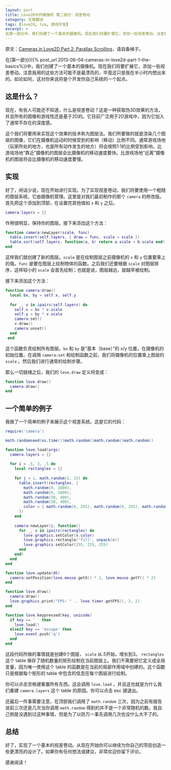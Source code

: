 ```yaml
---
layout: post
title: Love2D中的摄像机 第二部分：视差卷动
category: 文章翻译
tags: [love2d, lua, 游戏开发]
excerpt: >
在第一部分中，我们创建了一个基本的摄像机。现在我们将要扩展它，添加一些视差卷动。注意我用的这些方法可能不是最漂亮的，毕竟这只是我在半小时内想出来的。如论如何，这对你来说将是个开发你自己系统的一个起点...
---
```


原文：[Cameras in Love2D Part 2: Parallax Scrolling](http://nova-fusion.com/2011/04/22/cameras-in-love2d-part-2-parallax-scrolling/)，请自备梯子。

在[第一部分]({% post_url  2013-06-04-cameras-in-love2d-part-1-the-basics%})中，我们创建了一个基本的摄像机。现在我们将要扩展它，添加一些视差卷动。注意我用的这些方法可能不是最漂亮的，毕竟这只是我在半小时内想出来的。如论如何，这对你来说将是个开发你自己系统的一个起点。

## 这是什么？

现在，有些人可能还不知道，什么是视差卷动？这是一种获取伪3D效果的方法，并且所有的图像和游戏性还是基于2D的。它目前广泛用于2D游戏中，因为它加入了通常不存在的深度感。

这个我们将要用来实现这个效果的技术称为图层法。我们所要做的就是渲染几个图层的图像，它们在摄像机运动的时候受到的影响（移动）比例不同。通常游戏场地（玩家所处的地方，也是所有动作发生的地方）将会按照1:1的比例受到影响，比游戏场地“靠近”摄像机的图层会比摄像机的移动速度要快。比游戏场地“远离”摄像机的图层将会比摄像机的移动速度要慢。

## 实现

好了，闲话少说，现在开始进行实现。为了实现视差卷动，我们将要使用一个粗糙的图层系统，它由摄像机管理。这里是对我们最初制作的那个 `camera`  的修改版。首先把这个添加到顶部，在设置完其他值如 `x` 和 `y` 之后。

``` lua
camera.layers = {}
```

作用很明显，保持你的图层。接下来添加这个方法：

``` lua
function camera:newLayer(scale, func)
  table.insert(self.layers, { draw = func, scale = scale })
  table.sort(self.layers, function(a, b) return a.scale < b.scale end)
end
```
这样我们就创建了新的图层。`scale` 是在绘制图层之前摄像机的 `x` 和 `y` 位置要乘上的值。`func` 是要在图层上绘制物体的函数。之后我们还要根据 `scale` 对图层排序，这样较小的 `scale` 会首先绘制；也就是说，图层越远，就越早被绘制。

接下来添加这个方法：

``` lua
function camera:draw()
  local bx, by = self.x, self.y
  
  for _, v in ipairs(self.layers) do
    self.x = bx * v.scale
    self.y = by * v.scale
    camera:set()
    v.draw()
    camera:unset()
  end
 end
```

这个函数负责绘制所有图层。`bx` 和 `by` 是“基本（base）”的 x/y 位置，在摄像机的初始位置。在调用 `camera:set` 和绘制函数之前，我们将摄像机的位置乘上图层的 `scale` 。然后我们进行通常的绘制步骤。

那么一切就绪之后，我们的 `love.draw` 定义将变成：

``` lua
function love.draw()
  camera:draw()
end
```

## 一个简单的例子

我做了一个简单的例子来展示这个视差系统。这是它的代码：

``` lua
require('camera')

math.randomseed(os.time())math.random()math.random()math.random()

function love.load(args)
  camera.layers = {}
  
  for i = .5, 3, .5 do
    local rectangles = {}
    
    for j = 1, math.random(2, 15) do
      table.insert(rectangles, {
        math.random(0, 1600),
        math.random(0, 1600),
        math.random(50, 400),
        math.random(50, 400),
        color = { math.random(0, 255), math.random(0, 255), math.random(0, 255) }
      })
    end
    
    camera:newLayer(i, function()
      for _, v in ipairs(rectangles) do
        love.graphics.setColor(v.color)
        love.graphics.rectangle('fill', unpack(v))
        love.graphics.setColor(255, 255, 255)
      end
    end)
  end
end

function love.update(dt)
  camera:setPosition(love.mouse.getX() * 2, love.mouse.getY() * 2)
end

function love.draw()
  camera:draw()
  love.graphics.print("FPS: " .. love.timer.getFPS(), 2, 2)
end

function love.keypressed(key, unicode)
  if key == ' ' then
    love.load()
  elseif key == 'escape' then
    love.event.push('q')
  end
end
```

这段代码所做的事情就是创建6个图层， `scale` 从.5开始，增长到3。 `rectangles` 这个 table 保存了随机数量的矩形绘制在当前图层上。我们不需要把它定义成全局变量，因为唯一使用这个 table 的函数是在当前的局部作用域中创建的。这个函数只是根据每个矩形的 table 中包含的信息在每个图层进行绘制。

你可以点击空格键重置所有东西。这会调用 `love.load` ，并且这也就是为什么我们重建 `camera.layers`  这个 table 的原因。你可以点击 esc 键退出。


还最后一件事需要注意，在顶部我们调用了 `math.random` 三次，因为之前有报告说前三次还是几次当你调用 `math.random` 得到的并不是一个非常随机的数。我自己倒是没遇到过这种事情，但是为了以防万一事先调用几次也没什么大不了的。

## 总结

好了，实现了一个基本的视差卷动。从现在开始你可以继续为你自己的项目创造一些更漂亮的设计了。如果你有任何想法或建议，非常欢迎你留下评论。

感谢阅读！
